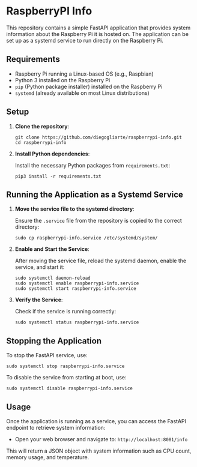 # RaspberryPI Info

This repository contains a simple FastAPI application that provides system information about the Raspberry Pi it is hosted on. The application can be set up as a systemd service to run directly on the Raspberry Pi.

## Requirements

- Raspberry Pi running a Linux-based OS (e.g., Raspbian)
- Python 3 installed on the Raspberry Pi
- `pip` (Python package installer) installed on the Raspberry Pi
- `systemd` (already available on most Linux distributions)

## Setup

1. **Clone the repository**:

   ```
   git clone https://github.com/diegogliarte/raspberrypi-info.git
   cd raspberrypi-info
   ```

2. **Install Python dependencies**:

   Install the necessary Python packages from `requirements.txt`:

   ```
   pip3 install -r requirements.txt
   ```

## Running the Application as a Systemd Service

1. **Move the service file to the systemd directory**:

   Ensure the `.service` file from the repository is copied to the correct directory:

   ```
   sudo cp raspberrypi-info.service /etc/systemd/system/
   ```

2. **Enable and Start the Service**:

   After moving the service file, reload the systemd daemon, enable the service, and start it:

   ```
   sudo systemctl daemon-reload
   sudo systemctl enable raspberrypi-info.service
   sudo systemctl start raspberrypi-info.service
   ```

3. **Verify the Service**:

   Check if the service is running correctly:

   ```
   sudo systemctl status raspberrypi-info.service
   ```

## Stopping the Application

To stop the FastAPI service, use:

```
sudo systemctl stop raspberrypi-info.service
```

To disable the service from starting at boot, use:

```
sudo systemctl disable raspberrypi-info.service
```

## Usage

Once the application is running as a service, you can access the FastAPI endpoint to retrieve system information:

- Open your web browser and navigate to: `http://localhost:8081/info`

This will return a JSON object with system information such as CPU count, memory usage, and temperature.
